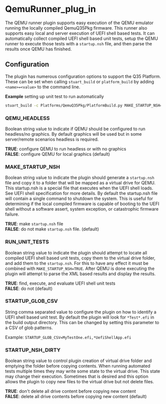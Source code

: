 # QemuRunner_plug_in

The QEMU runner plugin supports easy execution of the QEMU emulator running the locally compiled
QemuQ35Pkg firmware.  This runner also supports easy local and server execution of UEFI shell based tests.
It can automatically collect compiled UEFI shell based unit tests, setup the QEMU runner to
execute those tests with a `startup.nsh` file, and then parse the results once QEMU has finished.

## Configuration

The plugin has numerous configuration options to support the Q35 Platform.  These can be set
when calling `stuart_build` or `platform_build` by adding `<name>=<value>` to the command line.

**Example** setting up unit test to run automatically

```bash
stuart_build -c Platforms/QemuQ35Pkg/PlatformBuild.py MAKE_STARTUP_NSH=TRUE RUN_UNIT_TESTS=TRUE
```

### QEMU_HEADLESS

Boolean string value to indicate if QEMU should be configured to run headless/no graphics.
By default graphics will be used but in some server/remote scenarios headless is required.

**TRUE**:   configure QEMU to run headless or with no graphics  
**FALSE**:  configure QEMU for local graphics (default)

### MAKE_STARTUP_NSH

Boolean string value to indicate the plugin should generate a `startup.nsh` file and copy
it to a folder that will be mapped as a virtual drive for QEMU.  This startup.nsh is a special
file that executes when the UEFI shell loads.  See UEFI shell specification for more details. By default
the startup.nsh file will contain a single command to shutdown the system.  This is useful for determining
if the local compiled firmware is capable of booting to the UEFI shell without a software assert, system
exception, or catastrophic firmware failure.  

**TRUE**:   make `startup.nsh` file  
**FALSE**:  do not make `startup.nsh` file. (default)

### RUN_UNIT_TESTS

Boolean string value to indicate the plugin should attempt to locate all compiled UEFI shell based
unit tests, copy them to the virtual drive folder, and add them to the `startup.nsh`.  For this to have any
effect it must be combined with `MAKE_STARTUP_NSH=TRUE`.  After QEMU is done executing
the plugin will attempt to parse the XML based results and display the results.

**TRUE**:   find, execute, and evaluate UEFI shell unit tests  
**FALSE**:  do not (default)

### STARTUP_GLOB_CSV

String comma separated value to configure the plugin on how to identify a UEFI shell based unit test.  By default
the plugin will look for `*Test*.efi` in the build output directory.  This can be changed by setting this parameter
to a CSV of glob patterns.

Example: `STARTUP_GLOB_CSV=MyTestOne.efi,*UefiShellApp.efi`

### STARTUP_NSH_DIRTY

Boolean string value to control plugin creation of virtual drive folder and emptying the folder before copying
contents.  When running automated tests multiple times they may write some state to the virtual drive.  This state
may change their execution.  Sometimes that is desired and this option allows the plugin to copy new files to the virtual
drive but not delete files.  

**TRUE**:   don't delete all drive content before copying new content  
**FALSE**:  delete all drive contents before copying new content (default)
